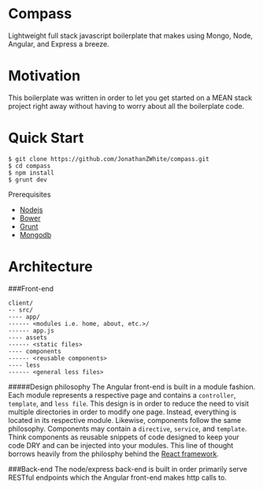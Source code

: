 Compass
=======

Lightweight full stack javascript boilerplate that makes using Mongo, Node, Angular, and Express a breeze.

Motivation
=======
This boilerplate was written in order to let you get started on a MEAN stack project right away without having to worry about all the boilerplate code. 

Quick Start
=======
```
$ git clone https://github.com/JonathanZWhite/compass.git
$ cd compass
$ npm install
$ grunt dev
```

Prerequisites
- [Nodejs](http://nodejs.org/download/)
- [Bower](http://bower.io/)
- [Grunt](http://gruntjs.com/installing-grunt)
- [Mongodb](http://docs.mongodb.org/manual/installation/)

Architecture
=======

###Front-end
```
client/ 
-- src/
---- app/
------ <modules i.e. home, about, etc.>/
------ app.js
---- assets
------ <static files>
---- components
------ <reusable components>
---- less
------ <general less files>
```

#####Design philosophy
The Angular front-end is built in a module fashion. Each module represents a respective page and contains a `controller`, `template`, and `less file`. This design is in order to reduce the need to visit multiple directories in order to modify one page. Instead, everything is located in its respective module. Likewise, components follow the same philosophy. Components may contain a `directive`, `service`, and `template`. Think components as reusable snippets of code designed to keep your code DRY and can be injected into your modules. This line of thought borrows heavily from the philosphy behind the [React framework](http://facebook.github.io/react/). 

###Back-end
The node/express back-end is built in order primarily serve RESTful endpoints which the Angular front-end makes http calls to. 
